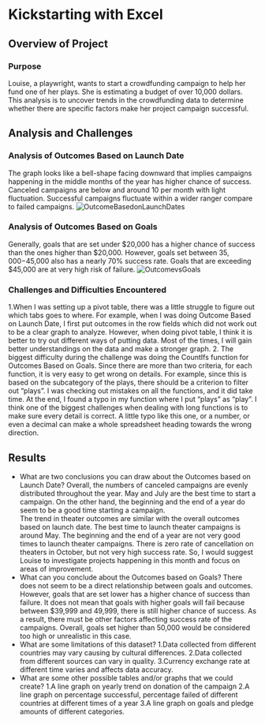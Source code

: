 # Kickstarting with Excel

## Overview of Project

### Purpose
Louise, a playwright, wants to start a crowdfunding campaign to help her fund one of her plays. She is estimating a budget of over 10,000 dollars. This analysis is to uncover trends in the crowdfunding data to determine whether there are specific factors make her project campaign successful.
## Analysis and Challenges

### Analysis of Outcomes Based on Launch Date
The graph looks like a bell-shape facing downward that implies campaigns happening in the middle months of the year has higher chance of success. Canceled campaigns are below and around 10 per month with light fluctuation. Successful campaigns fluctuate within a wider ranger compare to failed campaigns. 
![OutcomeBasedonLaunchDates](path/to/Outcome_Based_on_Launch_Dates.png)
### Analysis of Outcomes Based on Goals
Generally, goals that are set under $20,000 has a higher chance of success than the ones higher than $20,000. However, goals set between $35,000-$45,000 also has a nearly 70% success rate. Goals that are exceeding $45,000 are at very high risk of failure.
![OutcomevsGoals](path/to/Outcome_vs_Goals.png)
### Challenges and Difficulties Encountered
1.When I was setting up a pivot table, there was a little struggle to figure out which tabs goes to where. For example, when I was doing Outcome Based on Launch Date, I first put outcomes in the row fields which did not work out to be a clear graph to analyze. However, when doing pivot table, I think it is better to try out different ways of putting data. Most of the times, I will gain better understandings on the data and make a stronger graph.
2. The biggest difficulty during the challenge was doing the CountIfs function for Outcomes Based on Goals. Since there are more than two criteria, for each function, it is very easy to get wrong on details. For example, since this is based on the subcategory of the plays, there should be a criterion to filter out “plays”. I was checking out mistakes on all the functions, and it did take time. At the end, I found a typo in my function where I put “plays” as “play”. I think one of the biggest challenges when dealing with long functions is to make sure every detail is correct. A little typo like this one, or a number, or even a decimal can make a whole spreadsheet heading towards the wrong direction.
## Results

- What are two conclusions you can draw about the Outcomes based on Launch Date?
Overall, the numbers of canceled campaigns are evenly distributed throughout the year. May and July are the best time to start a campaign. On the other hand, the beginning and the end of a year do seem to be a good time starting a campaign.
<br/>The trend in theater outcomes are similar with the overall outcomes based on launch date. The best time to launch theater campaigns is around May. The beginning and the end of a year are not very good times to launch theater campaigns. There is zero rate of cancellation on theaters in October, but not very high success rate. So, I would suggest Louise to investigate projects happening in this month and focus on areas of improvement.
- What can you conclude about the Outcomes based on Goals?
There does not seem to be a direct relationship between goals and outcomes. However, goals that are set lower has a higher chance of success than failure. It does not mean that goals with higher goals will fail because between $39,999 and 49,999, there is still higher chance of success. As a result, there must be other factors affecting success rate of the campaigns. Overall, goals set higher than 50,000 would be considered too high or unrealistic in this case.
- What are some limitations of this dataset?
1.Data collected from different countries may vary causing by cultural differences.
2.Data collected from different sources can vary in quality.
3.Currency exchange rate at different time varies and affects data accuracy.
- What are some other possible tables and/or graphs that we could create?
1.A line graph on yearly trend on donation of the campaign 
2.A line graph on percentage successful, percentage failed of different countries at different times of a year
3.A line graph on goals and pledge amounts of different categories.
